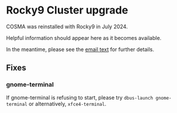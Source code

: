 # Rocky9 Cluster upgrade

COSMA was reinstalled with Rocky9 in July 2024.

Helpful information should appear here as it becomes available.

In the meantime, please see the [email text](rocky9email) for further details.

## Fixes

### gnome-terminal

If gnome-terminal is refusing to start, please try `dbus-launch gnome-terminal` or alternatively, `xfce4-terminal`.
